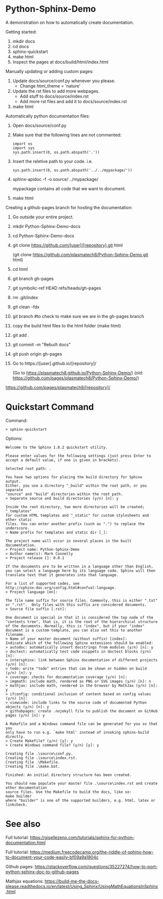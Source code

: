 # Python-Sphinx-Demo
A demonstration on how to automatically create documentation.

Getting started:
1. mkdir docs
2. cd docs
3. sphinx-quickstart
4. make html
5. Inspect the pages at docs/build/html/index.html

Manually updating or adding custom pages:
1. Update docs/source/conf.py whenever you please.
	* Change html_theme = 'nature'
2. Update the rst files to add more webpages.
	* Add stuff to docs/source/index.rst
	* Add more rst files and add it to docs/source/index.rst
3. make html

Automatically python documentation files:
1. Open docs/source/conf.py
2. Make sure that the following lines are not commented:
	```
	import os
	import sys
	sys.path.insert(0, os.path.abspath('.'))
	```
3. Insert the reletive path to your code.
i.e.
	```
	sys.path.insert(0, os.path.abspath('../../mypackage/'))
	```
4. sphinx-apidoc -f -o source/ ../mypackage/

	mypackage contains all code that we want to document.
5. make html

Creating a github-pages branch for hosting the documentation:
1. Go outside your entire project.
2. mkdir Python-Sphinx-Demo-docs
3. cd Python-Sphinx-Demo-docs
4. git clone https://github.com/[user]/[repository].git html
	
	(git clone https://github.com/plasmatech8/Python-Sphinx-Demo.git html)
	
5. cd html
6. git branch gh-pages
7. git symbolic-ref HEAD refs/heads/gh-pages
8. rm .git/index
9. git clean -fdx
10. git branch #to check  to make sure we are in the gh-pages branch
11. copy the build html files to the html folder (make html)
12. git add .
13. git commit -m "Rebuilt docs"
14. git push origin gh-pages
15. Go to https://[user].github.io/[repository]/

	(Go to https://plasmatech8.github.io/Python-Sphinx-Demo/)
	(old: https://github.com/pages/plasmatech8/Python-Sphinx-Demo/)

https://github.com/pages/plasmatech8/[repository]/

# Quickstart Command

Command:

	> sphinx-quickstart

Options:

	Welcome to the Sphinx 1.8.2 quickstart utility.

	Please enter values for the following settings (just press Enter to
	accept a default value, if one is given in brackets).

	Selected root path: .

	You have two options for placing the build directory for Sphinx output.
	Either, you use a directory "_build" within the root path, or you separate
	"source" and "build" directories within the root path.
	> Separate source and build directories (y/n) [n]: y

	Inside the root directory, two more directories will be created; "_templates"
	for custom HTML templates and "_static" for custom stylesheets and other static
	files. You can enter another prefix (such as ".") to replace the underscore.
	> Name prefix for templates and static dir [_]:

	The project name will occur in several places in the built documentation.
	> Project name: Python-Sphinx-Demo
	> Author name(s): Mark Connelly
	> Project release []: 0.0.1

	If the documents are to be written in a language other than English,
	you can select a language here by its language code. Sphinx will then
	translate text that it generates into that language.

	For a list of supported codes, see
	http://sphinx-doc.org/config.html#confval-language.
	> Project language [en]:

	The file name suffix for source files. Commonly, this is either ".txt"
	or ".rst".  Only files with this suffix are considered documents.
	> Source file suffix [.rst]:

	One document is special in that it is considered the top node of the
	"contents tree", that is, it is the root of the hierarchical structure
	of the documents. Normally, this is "index", but if your "index"
	document is a custom template, you can also set this to another filename.
	> Name of your master document (without suffix) [index]:
	Indicate which of the following Sphinx extensions should be enabled:
	> autodoc: automatically insert docstrings from modules (y/n) [n]: y
	> doctest: automatically test code snippets in doctest blocks (y/n) [n]:
	> intersphinx: link between Sphinx documentation of different projects (y/n) [n]:
	> todo: write "todo" entries that can be shown or hidden on build (y/n) [n]: y
	> coverage: checks for documentation coverage (y/n) [n]:
	> imgmath: include math, rendered as PNG or SVG images (y/n) [n]: n
	> mathjax: include math, rendered in the browser by MathJax (y/n) [n]: y
	> ifconfig: conditional inclusion of content based on config values (y/n) [n]:
	> viewcode: include links to the source code of documented Python objects (y/n) [n]: y
	> githubpages: create .nojekyll file to publish the document on GitHub pages (y/n) [n]: y

	A Makefile and a Windows command file can be generated for you so that you
	only have to run e.g. `make html' instead of invoking sphinx-build
	directly.
	> Create Makefile? (y/n) [y]: y
	> Create Windows command file? (y/n) [y]: y

	Creating file .\source\conf.py.
	Creating file .\source\index.rst.
	Creating file .\Makefile.
	Creating file .\make.bat.

	Finished: An initial directory structure has been created.

	You should now populate your master file .\source\index.rst and create other documentation
	source files. Use the Makefile to build the docs, like so:
	make builder
	where "builder" is one of the supported builders, e.g. html, latex or linkcheck.

# See also
Full tutorial: https://gisellezeno.com/tutorials/sphinx-for-python-documentation.html

Full tutorial: https://medium.freecodecamp.org/the-riddle-of-sphinx-how-to-document-your-code-easily-bf09a9a1804c

Github pages: https://stackoverflow.com/questions/35227274/how-to-port-python-sphinx-doc-to-github-pages

Mathjax equations: https://build-me-the-docs-please.readthedocs.io/en/latest/Using_Sphinx/UsingMathEquationsInSphinx.html